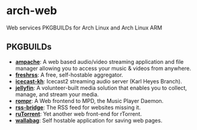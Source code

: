 # arch-web

Web services PKGBUILDs for Arch Linux and Arch Linux ARM

## PKGBUILDs
* [**ampache**](http://www.ampache.org): A web based audio/video streaming application and file manager allowing you to access your music & videos from anywhere.
* [**freshrss**](http://freshrss.org): A free, self-hostable aggregator.
* [**icecast-kh**](https://karlheyes.github.io/): Icecast2 streaming audio server (Karl Heyes Branch).
* [**jellyfin**](https://jellyfin.org): A volunteer-built media solution that enables you to collect, manage, and stream your media.
* [**rompr**](https://fatg3erman.github.io/RompR): A Web frontend to MPD, the Music Player Daemon.
* [**rss-bridge**](https://github.com/RSS-Bridge/rss-bridge/wiki): The RSS feed for websites missing it.
* [**ruTorrent**](https://github.com/Novik/ruTorrent): Yet another web front-end for rTorrent.
* [**wallabag**](https://wallabag.org): Self hostable application for saving web pages.
